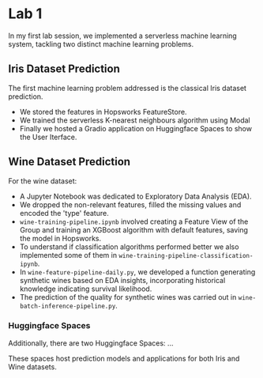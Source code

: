 # Lab 1

In my first lab session, we implemented a serverless machine learning system, tackling two distinct machine learning problems.

## Iris Dataset Prediction

The first machine learning problem addressed is the classical Iris dataset prediction.
- We stored the features in Hopsworks FeatureStore.
- We trained the serverless K-nearest neighbours algorithm using Modal
- Finally we hosted a Gradio application on Huggingface Spaces to show the User Iterface.


## Wine Dataset Prediction

For the wine dataset:
- A Jupyter Notebook was dedicated to Exploratory Data Analysis (EDA).
- We dropped the non-relevant features, filled the missing values and encoded the 'type' feature.
- `wine-training-pipeline.ipynb` involved creating a Feature View of the Group and training an XGBoost algorithm with default features, saving the model in Hopsworks.
- To understand if classification algorithms performed better we also implemented some of them in `wine-training-pipeline-classification-ipynb`.
- In `wine-feature-pipeline-daily.py`, we developed a function generating synthetic wines based on EDA insights, incorporating historical knowledge indicating survival likelihood.
- The prediction of the quality for synthetic wines was carried out in `wine-batch-inference-pipeline.py`.

### Huggingface Spaces
Additionally, there are two Huggingface Spaces:
...

These spaces host prediction models and applications for both Iris and Wine datasets.
